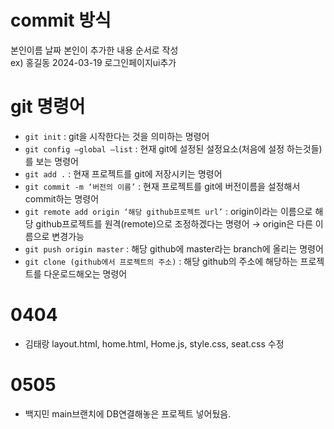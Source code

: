 # commit 방식

본인이름 날짜 본인이 추가한 내용 순서로 작성<br>
ex) 홍길동 2024-03-19 로그인페이지ui추가


# git 명령어 
- `git init` : git을 시작한다는 것을 의미하는 명령어
- `git config —global —list` : 현재 git에 설정된 설정요소(처음에 설정 하는것들)를 보는 명령어
- `git add .` :  현재 프로젝트를 git에 저장시키는 명령어
- `git commit -m ‘버전의 이름’` : 현재 프로젝트를 git에 버전이름을 설정해서 commit하는 명령어
- `git remote add origin ‘해당 github프로젝트 url’` : origin이라는 이름으로 해당 github프로젝트를 원격(remote)으로 조정하겠다는 명령어 → origin은 다른 이름으로 변경가능
- `git push origin master` : 해당 github에 master라는 branch에 올리는 명령어
- `git clone (github에서 프로젝트의 주소)` : 해당 github의 주소에 해당하는 프로젝트를 다운로드해오는 명령어


# 0404
- 김태랑 layout.html, home.html, Home.js, style.css, seat.css 수정

# 0505
- 백지민 main브랜치에 DB연결해놓은 프로젝트 넣어뒀음.
